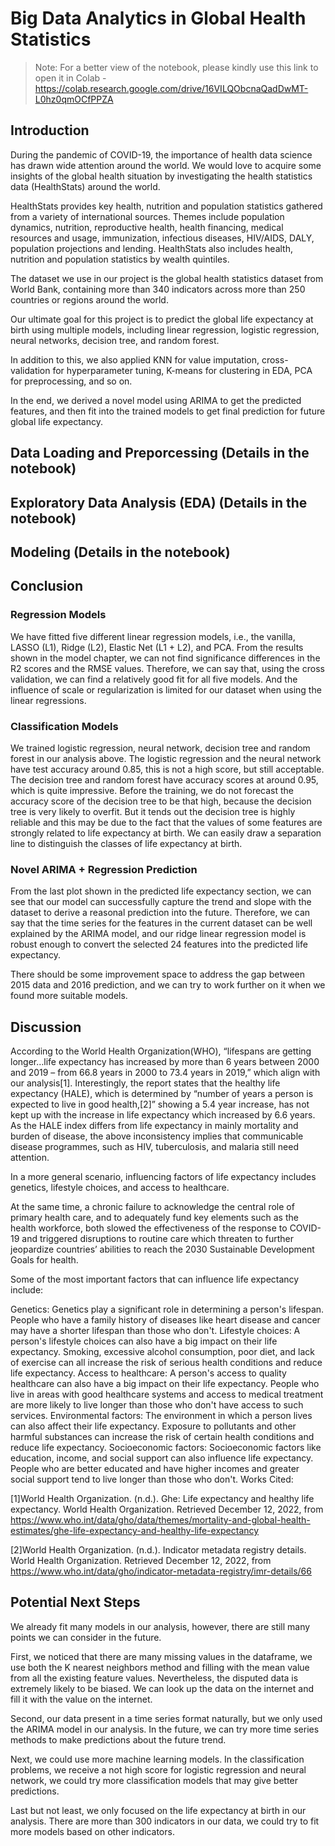 # Big Data Analytics in Global Health Statistics

> Note: For a better view of the notebook, please kindly use this link to open it in Colab - https://colab.research.google.com/drive/16VILQObcnaQadDwMT-L0hz0qmOCfPPZA

## Introduction

During the pandemic of COVID-19, the importance of health data science has drawn wide attention around the world. We would love to acquire some insights of the global health situation by investigating the health statistics data (HealthStats) around the world.

HealthStats provides key health, nutrition and population statistics gathered from a variety of international sources. Themes include population dynamics, nutrition, reproductive health, health financing, medical resources and usage, immunization, infectious diseases, HIV/AIDS, DALY, population projections and lending. HealthStats also includes health, nutrition and population statistics by wealth quintiles.

The dataset we use in our project is the global health statistics dataset from World Bank, containing more than 340 indicators across more than 250 countries or regions around the world.

Our ultimate goal for this project is to predict the global life expectancy at birth using multiple models, including linear regression, logistic regression, neural networks, decision tree, and random forest.

In addition to this, we also applied KNN for value imputation, cross-validation for hyperparameter tuning, K-means for clustering in EDA, PCA for preprocessing, and so on.

In the end, we derived a novel model using ARIMA to get the predicted features, and then fit into the trained models to get final prediction for future global life expectancy.

## Data Loading and Preporcessing (Details in the notebook)

## Exploratory Data Analysis (EDA) (Details in the notebook)

## Modeling (Details in the notebook)

## Conclusion

### Regression Models

We have fitted five different linear regression models, i.e., the vanilla, LASSO (L1), Ridge (L2), Elastic Net (L1 + L2), and PCA. From the results shown in the model chapter, we can not find significance differences in the R2 scores and the RMSE values. Therefore, we can say that, using the cross validation, we can find a relatively good fit for all five models. And the influence of scale or regularization is limited for our dataset when using the linear regressions.

### Classification Models

We trained logistic regression, neural network, decision tree and random forest in our analysis above. The logistic regression and the neural network have test accuracy around 0.85, this is not a high score, but still acceptable. The decision tree and random forest have accuracy scores at around 0.95, which is quite impressive. Before the training, we do not forecast the accuracy score of the decision tree to be that high, because the decision tree is very likely to overfit. But it tends out the decision tree is highly reliable and this may be due to the fact that the values of some features are strongly related to life expectancy at birth. We can easily draw a separation line to distinguish the classes of life expectancy at birth.

### Novel ARIMA + Regression Prediction

From the last plot shown in the predicted life expectancy section, we can see that our model can successfully capture the trend and slope with the dataset to derive a reasonal prediction into the future. Therefore, we can say that the time series for the features in the current dataset can be well explained by the ARIMA model, and our ridge linear regression model is robust enough to convert the selected 24 features into the predicted life expectancy.

There should be some improvement space to address the gap between 2015 data and 2016 prediction, and we can try to work further on it when we found more suitable models.

## Discussion

According to the World Health Organization(WHO), “lifespans are getting longer…life expectancy has increased by more than 6 years between 2000 and 2019 – from 66.8 years in 2000 to 73.4 years in 2019,” which align with our analysis[1]. Interestingly, the report states that the healthy life expectancy (HALE), which is determined by “number of years a person is expected to live in good health,[2]” showing a 5.4 year increase, has not kept up with the increase in life expectancy which increased by 6.6 years. As the HALE index differs from life expectancy in mainly mortality and burden of disease, the above inconsistency implies that communicable disease programmes, such as HIV, tuberculosis, and malaria still need attention.

In a more general scenario, influencing factors of life expectancy includes genetics, lifestyle choices, and access to healthcare.

At the same time, a chronic failure to acknowledge the central role of primary health care, and to adequately fund key elements such as the health workforce, both slowed the effectiveness of the response to COVID-19 and triggered disruptions to routine care which threaten to further jeopardize countries’ abilities to reach the 2030 Sustainable Development Goals for health.

Some of the most important factors that can influence life expectancy include:

Genetics: Genetics play a significant role in determining a person's lifespan. People who have a family history of diseases like heart disease and cancer may have a shorter lifespan than those who don't.
Lifestyle choices: A person's lifestyle choices can also have a big impact on their life expectancy. Smoking, excessive alcohol consumption, poor diet, and lack of exercise can all increase the risk of serious health conditions and reduce life expectancy.
Access to healthcare: A person's access to quality healthcare can also have a big impact on their life expectancy. People who live in areas with good healthcare systems and access to medical treatment are more likely to live longer than those who don't have access to such services.
Environmental factors: The environment in which a person lives can also affect their life expectancy. Exposure to pollutants and other harmful substances can increase the risk of certain health conditions and reduce life expectancy.
Socioeconomic factors: Socioeconomic factors like education, income, and social support can also influence life expectancy. People who are better educated and have higher incomes and greater social support tend to live longer than those who don't.
Works Cited:

[1]World Health Organization. (n.d.). Ghe: Life expectancy and healthy life expectancy. World Health Organization. Retrieved December 12, 2022, from https://www.who.int/data/gho/data/themes/mortality-and-global-health-estimates/ghe-life-expectancy-and-healthy-life-expectancy

[2]World Health Organization. (n.d.). Indicator metadata registry details. World Health Organization. Retrieved December 12, 2022, from https://www.who.int/data/gho/indicator-metadata-registry/imr-details/66

## Potential Next Steps

We already fit many models in our analysis, however, there are still many points we can consider in the future.

First, we noticed that there are many missing values in the dataframe, we use both the K nearest neighbors method and filling with the mean value from all the existing feature values. Nevertheless, the disputed data is extremely likely to be biased. We can look up the data on the internet and fill it with the value on the internet.

Second, our data present in a time series format naturally, but we only used the ARIMA model in our analysis. In the future, we can try more time series methods to make predictions about the future trend.

Next, we could use more machine learning models. In the classification problems, we receive a not high score for logistic regression and neural network, we could try more classification models that may give better predictions.

Last but not least, we only focused on the life expectancy at birth in our analysis. There are more than 300 indicators in our data, we could try to fit more models based on other indicators.
